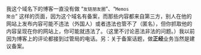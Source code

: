 我这个域名下的博客一直没有做 “<code>友链朋友圈</code>”、“<code>Memos 聚合</code>” 这样的页面，因为这个域名有备案，而那些内容都来自第三方，别人在他的网站上发布内容可能不违法（外国人）或者违法也管不了（匿名），但你抓取他的内容呈现在你的网站上，你可能就违法了。（这里不讨论恶法非法的问题。）我以前因为博客上的评论都接到过管局的电话。另：关于备案话题，做<strong>正经</strong>业务当然是建议备案。